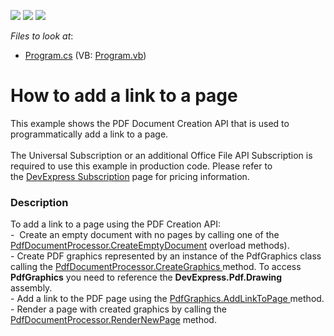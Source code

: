 <!-- default badges list -->
![](https://img.shields.io/endpoint?url=https://codecentral.devexpress.com/api/v1/VersionRange/128595263/17.1.3%2B)
[![](https://img.shields.io/badge/Open_in_DevExpress_Support_Center-FF7200?style=flat-square&logo=DevExpress&logoColor=white)](https://supportcenter.devexpress.com/ticket/details/T494761)
[![](https://img.shields.io/badge/📖_How_to_use_DevExpress_Examples-e9f6fc?style=flat-square)](https://docs.devexpress.com/GeneralInformation/403183)
<!-- default badges end -->
<!-- default file list -->
*Files to look at*:

* [Program.cs](./CS/AddLinkToPage/Program.cs) (VB: [Program.vb](./VB/AddLinkToPage/Program.vb))
<!-- default file list end -->
# How to add a link to a page


This example shows the PDF Document Creation API that is used to programmatically add a link to a page.<br><br>The Universal Subscription or an additional Office File API Subscription is required to use this example in production code. Please refer to the <a href="https://www.devexpress.com/Subscriptions/">DevExpress Subscription</a> page for pricing information.


<h3>Description</h3>

To add a link to a page using the PDF Creation API:<br>-&nbsp; Create an empty document with no pages by calling one of the <a href="https://documentation.devexpress.com/#DocumentServer/DevExpressPdfPdfDocumentProcessor_CreateEmptyDocumenttopic(FQQ7tw)">PdfDocumentProcessor.CreateEmptyDocument</a> overload methods). <br>- Create PDF graphics represented by an instance of the PdfGraphics class calling the <a href="https://documentation.devexpress.com/#DocumentServer/DevExpressPdfPdfDocumentProcessor_CreateGraphicstopic">PdfDocumentProcessor.CreateGraphics </a>method. To access <strong>PdfGraphics</strong> you need to reference the <strong>DevExpress.Pdf.Drawing</strong> assembly. <br>- Add a link to the PDF page using the <a href="https://documentation.devexpress.com/#CoreLibraries/DevExpressPdfPdfGraphics_AddLinkToPagetopic">PdfGraphics.AddLinkToPage </a>method.<br>- Render a page with created graphics by calling the <a href="https://documentation.devexpress.com/#DocumentServer/DevExpressPdfPdfDocumentProcessor_RenderNewPagetopic">PdfDocumentProcessor.RenderNewPage</a> method.

<br/>


